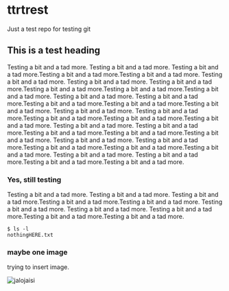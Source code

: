 # ttrtrest
Just a test repo for testing git

## This is a test heading
Testing a bit and a tad more. Testing a bit and a tad more. Testing a bit and a tad more.Testing a bit and a tad more.Testing a bit and a tad more.
Testing a bit and a tad more. Testing a bit and a tad more. Testing a bit and a tad more.Testing a bit and a tad more.Testing a bit and a tad more.Testing a bit and a tad more. Testing a bit and a tad more. Testing a bit and a tad more.Testing a bit and a tad more.Testing a bit and a tad more.Testing a bit and a tad more. Testing a bit and a tad more. Testing a bit and a tad more.Testing a bit and a tad more.Testing a bit and a tad more.Testing a bit and a tad more. Testing a bit and a tad more. Testing a bit and a tad more.Testing a bit and a tad more.Testing a bit and a tad more.Testing a bit and a tad more. Testing a bit and a tad more. Testing a bit and a tad more.Testing a bit and a tad more.Testing a bit and a tad more.Testing a bit and a tad more. Testing a bit and a tad more. Testing a bit and a tad more.Testing a bit and a tad more.Testing a bit and a tad more.

### Yes, still testing

Testing a bit and a tad more. Testing a bit and a tad more. Testing a bit and a tad more.Testing a bit and a tad more.Testing a bit and a tad more.
Testing a bit and a tad more. Testing a bit and a tad more. Testing a bit and a tad more.Testing a bit and a tad more.Testing a bit and a tad more.

    $ ls -l
    nothingHERE.txt
 
### maybe one image
trying to insert image.

![jalojaisi](https://user-images.githubusercontent.com/30270781/201043612-f718fd59-16b5-4473-a3b5-af60cf4bdd87.png)

